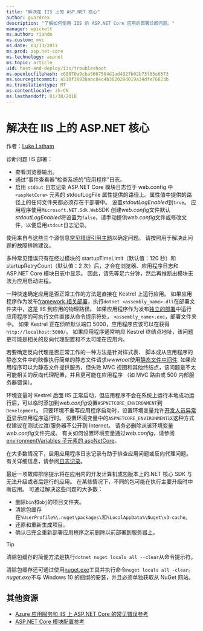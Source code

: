 ```yaml
---
title: "解决在 IIS 上的 ASP.NET 核心"
author: guardrex
description: "了解如何使用 IIS 的 ASP.NET Core 应用的部署诊断问题。"
manager: wpickett
ms.author: riande
ms.custom: mvc
ms.date: 03/13/2017
ms.prod: asp.net-core
ms.technology: aspnet
ms.topic: article
uid: host-and-deploy/iis/troubleshoot
ms.openlocfilehash: c68070a9cba5667504d1ad4927b02b73f83e6573
ms.sourcegitcommit: a510f38930abc84c4b302029d019a34dfe76823b
ms.translationtype: MT
ms.contentlocale: zh-CN
ms.lasthandoff: 01/30/2018
---
```

# <a name="troubleshoot-aspnet-core-on-iis"></a>解决在 IIS 上的 ASP.NET 核心

作者：[Luke Latham](https://github.com/guardrex)

诊断问题 IIS 部署：

* 查看浏览器输出。
* 通过“事件查看器”检查系统的“应用程序”日志。
* 启用 `stdout` 日志记录 ASP.NET Core 模块日志位于 web.config 中 `<aspNetCore>` 元素的 stdoutLogFile 属性提供的路径上。属性值中提供的路径上的任何文件夹都必须存在于部署中。 设置*stdoutLogEnabled*到`true`。 应用程序使用`Microsoft.NET.Sdk.Web`SDK 创建*web.config*文件默认*stdoutLogEnabled*将设置为`false`，请手动提供*web.config*文件或修改文件，以便启用`stdout`日志记录。

使用来自与这些三个源信息[常见错误引用主题](xref:host-and-deploy/azure-iis-errors-reference)以确定问题。 请按照用于解决此问题的故障排除建议。

多种常见错误只有在经过模块的 startupTimeLimit（默认值：120 秒）和 startupRetryCount（默认值：2 次）后，才会在浏览器、应用程序日志和 ASP.NET Core 模块日志中显示。 因此，请先等足六分钟，然后再推断出模块无法为应用启动进程。

一种快速确定应用是否正常工作的方法是直接在 Kestrel 上运行应用。 如果应用程序作为发布[framework 相关部署](/dotnet/core/deploying/#framework-dependent-deployments-fdd)，执行`dotnet <assembly_name>.dll`在部署文件夹中，这是 IIS 到应用的物理路径。 如果应用程序作为发布[独立的部署](/dotnet/core/deploying/#self-contained-deployments-scd)中运行应用程序的可执行文件直接从命令提示符处， `<assembly_name>.exe`，部署文件夹中。 如果 Kestrel 正在侦听默认端口 5000，应用程序应该可以在获得`http://localhost:5000/`。 如果应用程序通常响应 Kestrel 终结点地址，该问题更可能是相关的反向代理配置和不太可能在应用内。

若要确定反向代理是否正常工作的一种方法是针对样式表、 脚本或从应用程序的静态文件中的映像执行简单的静态文件请求*wwwroot*使用[静态文件中间件](xref:fundamentals/static-files). 如果应用程序可以为静态文件提供服务，但失败 MVC 视图和其他终结点，该问题是不太可能相关的反向代理配置，并且更可能在应用程序 （如 MVC 路由或 500 内部服务器错误）。

环境变量时 Kestrel 后面 IIS 正常启动，但应用程序不会在系统上运行本地成功运行后，可以临时添加到*web.config*设置`ASPNETCORE_ENVIRONMENT`到`Development`。 只要环境不重写应用程序启动时，设置环境变量允许[开发人员异常页](xref:fundamentals/error-handling)显示应用程序运行时。 设置环境变量中的`ASPNETCORE_ENVIRONMENT`以这种方式仅建议在测试过渡/服务器不公开到 Internet。 请务必删除从该环境变量*web.config*文件完成。 有关如何设置环境变量通过*web.config*，请参阅[environmentVariables 子元素的 aspNetCore](xref:host-and-deploy/aspnet-core-module#setting-environment-variables)。

在大多数情况下，启用应用程序日志记录有助于排查应用问题或反向代理问题。 有关详细信息，请参阅[日志记录](xref:fundamentals/logging/index)。

最后一项故障排除提示将在应用内的开发计算机或包版本上的.NET 核心 SDK 与无法升级或者后运行的应用。 在某些情况下，不同的包可能在执行主要升级时中断应用。 可通过解决这些问题的大多数：

* 删除`bin`和`obj`的项目文件夹。
* 清除包缓存在`%UserProfile%\.nuget\packages\`和`%LocalAppData%\Nuget\v3-cache`。
* 还原和重新生成项目。
* 确认已完全重新部署应用程序之前删除以前部署到服务器上。

> [!TIP]
> 清除包缓存的简便方法是执行`dotnet nuget locals all --clear`从命令提示符。
> 
> 清除包缓存还可通过使用[nuget.exe](https://www.nuget.org/downloads)工具并执行命令`nuget locals all -clear`。 *nuget.exe*不与 Windows 10 的捆绑的安装，并且必须单独获取从 NuGet 网站。
<!--
> [!TIP]
> A convenient way to clear package caches is to:
>
> * Obtain the *NuGet.exe* tool from [NuGet.org](https://www.nuget.org/).
> * Add the path to *NuGet.exe* to the system PATH.
> * Execute `nuget locals all -clear` from a command prompt.
>
> Alternatively, execute `dotnet nuget locals all --clear` from a command prompt without obtaining *NuGet.exe*. -->

## <a name="additional-resources"></a>其他资源

* [Azure 应用服务和 IIS 上 ASP.NET Core 的常见错误参考](xref:host-and-deploy/azure-iis-errors-reference)
* [ASP.NET Core 模块配置参考](xref:host-and-deploy/aspnet-core-module)
